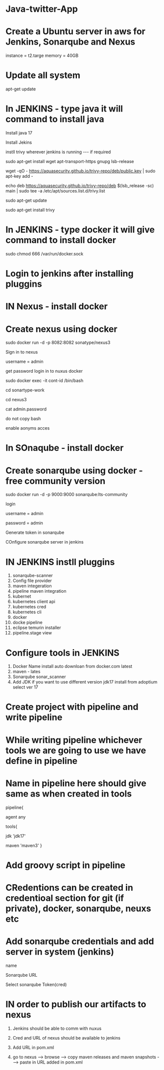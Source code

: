 # Java-twitter-App
# Create a Ubuntu server in aws for Jenkins, Sonarqube and Nexus 
instance = t2.targe
memory  = 40GB

# Update all system
apt-get update

# In JENKINS  - type java it will command to install java
Install java 17

Install Jekins

instll trivy wherever jenkins is running --- if required 

sudo apt-get install wget apt-transport-https gnupg lsb-release

wget -qO - https://aquasecurity.github.io/trivy-repo/deb/public.key | sudo apt-key add -

echo deb https://aquasecurity.github.io/trivy-repo/deb $(lsb_release -sc) main | sudo tee -a /etc/apt/sources.list.d/trivy.list

sudo apt-get update

sudo apt-get install trivy


# In JENKINS - type docker it will give command to install docker
sudo chmod 666 /var/run/docker.sock
# Login to jenkins after installing pluggins

# IN Nexus - install docker
# Create nexus using docker
sudo docker run -d -p 8082:8082 sonatype/nexus3

Sign in to nexus 

username = admin

get password login in to nuxus docker

sudo docker exec -it cont-id /bin/bash

cd sonartype-work

cd nexus3

cat admin.password

do not copy bash 

enable aonyms acces

# In SOnaqube - install docker
# Create sonarqube using docker  - free community version
sudo docker run -d -p 9000:9000 sonarqube:lts-community

login 

username = admin

password = admin

Generate token in sonarqube

COnfigure sonarqube server in jenkins

# IN JENKINS instll pluggins
1. sonarqube-scanner
2. Config file  provider
3. maven integeration
4. pipeline maven integration
5. kubernet
6. kubernetes client api
7. kubernetes cred
8. kubernetes cli
9. docker
10. docke pipeline
11. eclipse temurin installer
12. pipeline.stage view
    
# Configure tools in JENKINS
1. Docker
   Name
   install auto
   downloan from docker.com
   latest
2. maven - lates
3. Sonarqube
   sonar_scanner
4. Add JDK if you want to use different version
   jdk17
   install from adoptium
   select ver 17
# Create project with pipeline and write pipeline
# While writing pipeline whichever tools we are going to use we have define in pipeline
# Name in pipeline here should give same as when created in tools

 pipeline{
 
   agent any
   
   tools{
   
   jdk 'jdk17'
   
   maven 'maven3'
   }
# Add groovy script in pipeline
# CRedentions can be created in credentioal section for git (if private), docker, sonarqube, neuxs etc
# Add sonarqube credentials and add server in system (jenkins)
name

Sonarqube URL

Select sonarqube Token(cred)

# IN order to publish our artifacts to nexus
1. Jenkins should be able to comm with nuxus
   
3. Cred and URL of nexus should be available to jenkins
   
5. Add URL in pom.xml
   
7. go to nexus -->  browse --> copy maven releases and maven snapshots ---> paste in URL added in pom.xml
   
